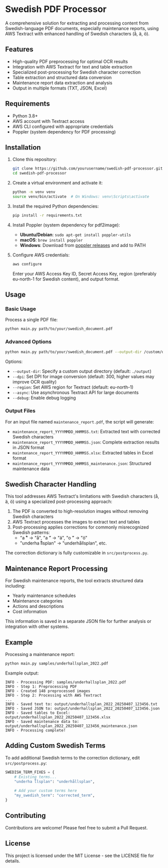 # Swedish PDF Processor

A comprehensive solution for extracting and processing content from Swedish-language PDF documents, especially maintenance reports, using AWS Textract with enhanced handling of Swedish characters (å, ä, ö).

## Features

- High-quality PDF preprocessing for optimal OCR results
- Integration with AWS Textract for text and table extraction
- Specialized post-processing for Swedish character correction
- Table extraction and structured data conversion
- Maintenance report data extraction and analysis
- Output in multiple formats (TXT, JSON, Excel)

## Requirements

- Python 3.8+
- AWS account with Textract access
- AWS CLI configured with appropriate credentials
- Poppler (system dependency for PDF processing)

## Installation

1. Clone this repository:
   ```bash
   git clone https://github.com/yourusername/swedish-pdf-processor.git
   cd swedish-pdf-processor
   ```

2. Create a virtual environment and activate it:
   ```bash
   python -m venv venv
   source venv/bin/activate  # On Windows: venv\Scripts\activate
   ```

3. Install the required Python dependencies:
   ```bash
   pip install -r requirements.txt
   ```

4. Install Poppler (system dependency for pdf2image):
   - **Ubuntu/Debian**: `sudo apt-get install poppler-utils`
   - **macOS**: `brew install poppler`
   - **Windows**: Download from [poppler releases](https://github.com/oschwartz10612/poppler-windows/releases) and add to PATH

5. Configure AWS credentials:
   ```bash
   aws configure
   ```
   Enter your AWS Access Key ID, Secret Access Key, region (preferably eu-north-1 for Swedish content), and output format.

## Usage

### Basic Usage

Process a single PDF file:

```bash
python main.py path/to/your/swedish_document.pdf
```

### Advanced Options

```bash
python main.py path/to/your/swedish_document.pdf --output-dir /custom/output/path --dpi 400 --region eu-north-1 --debug
```

Options:
- `--output-dir`: Specify a custom output directory (default: `./output`)
- `--dpi`: Set DPI for image conversion (default: 300, higher values may improve OCR quality)
- `--region`: Set AWS region for Textract (default: eu-north-1)
- `--async`: Use asynchronous Textract API for large documents
- `--debug`: Enable debug logging

### Output Files

For an input file named `maintenance_report.pdf`, the script will generate:
- `maintenance_report_YYYYMMDD_HHMMSS.txt`: Extracted text with corrected Swedish characters
- `maintenance_report_YYYYMMDD_HHMMSS.json`: Complete extraction results in JSON format
- `maintenance_report_YYYYMMDD_HHMMSS.xlsx`: Extracted tables in Excel format
- `maintenance_report_YYYYMMDD_HHMMSS_maintenance.json`: Structured maintenance data

## Swedish Character Handling

This tool addresses AWS Textract's limitations with Swedish characters (å, ä, ö) using a specialized post-processing approach:

1. The PDF is converted to high-resolution images without removing Swedish characters
2. AWS Textract processes the images to extract text and tables
3. Post-processing applies corrections for commonly misrecognized Swedish patterns:
   - "a ̊" → "å", "a ̈" → "ä", "o ̈" → "ö"
   - "underha ̊llsplan" → "underhållsplan", etc.

The correction dictionary is fully customizable in `src/postprocess.py`.

## Maintenance Report Processing

For Swedish maintenance reports, the tool extracts structured data including:
- Yearly maintenance schedules
- Maintenance categories
- Actions and descriptions
- Cost information

This information is saved in a separate JSON file for further analysis or integration with other systems.

## Example

Processing a maintenance report:

```bash
python main.py samples/underhallsplan_2022.pdf
```

Example output:

```
INFO - Processing PDF: samples/underhallsplan_2022.pdf
INFO - Step 1: Preprocessing PDF
INFO - Created 148 preprocessed images
INFO - Step 2: Processing with AWS Textract
...
INFO - Saved text to: output/underhallsplan_2022_20250407_123456.txt
INFO - Saved JSON to: output/underhallsplan_2022_20250407_123456.json
INFO - Saved tables to Excel: output/underhallsplan_2022_20250407_123456.xlsx
INFO - Saved maintenance data to: output/underhallsplan_2022_20250407_123456_maintenance.json
INFO - Processing complete!
```

## Adding Custom Swedish Terms

To add additional Swedish terms to the correction dictionary, edit `src/postprocess.py`:

```python
SWEDISH_TERM_FIXES = {
    # Existing terms...
    "underha ̊llsplan": "underhållsplan",
    
    # Add your custom terms here
    "my_swedish_term": "corrected_term",
}
```

## Contributing

Contributions are welcome! Please feel free to submit a Pull Request.

## License

This project is licensed under the MIT License - see the LICENSE file for details.